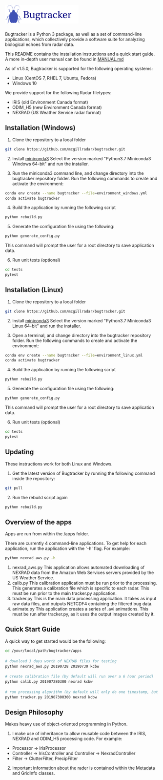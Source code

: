 # <img alt="Bugtracker" src="bugtracker_logo.png" height="60">

Bugtracker is a Python 3 package, as well as a set of command-line applications, which collectively provide a software suite for analyzing biological echoes from radar data.

This README contains the installation instructions and a quick start guide. A more in-depth user manual can be found in [MANUAL.md](https://github.com/mcgillradar/bugtracker/blob/master/MANUAL.md)

As of v1.5.0, Bugtracker is supported for the following operating systems:
* Linux (CentOS 7, RHEL 7, Ubuntu, Fedora)
* Windows 10

We provide support for the following Radar filetypes:
* IRIS (old Environment Canada format)
* ODIM_H5 (new Environment Canada format)
* NEXRAD (US Weather Service radar format)

## Installation (Windows)

1. Clone the repository to a local folder

```sh
git clone https://github.com/mcgillradar/bugtracker.git
```

2. Install [miniconda3](https://docs.conda.io/en/latest/miniconda.html)
Select the version marked "Python3.7 Miniconda3 Windows 64-bit" and run the installer.

3. Run the miniconda3 command line, and change directory into the bugtracker repository folder. Run the following commands to create and activate the environment:

```sh
conda env create --name bugtracker --file=environment_windows.yml
conda activate bugtracker
```

4. Build the application by running the following script

```sh
python rebuild.py
```

5. Generate the configuration file using the following:
```sh
python generate_config.py
```

This command will prompt the user for a root directory to save application data.

6. Run unit tests (optional)
```sh
cd tests
pytest
```

## Installation (Linux)

1. Clone the repository to a local folder

```sh
git clone https://github.com/mcgillradar/bugtracker.git
```

2. Install [miniconda3](https://docs.conda.io/en/latest/miniconda.html)
Select the version marked "Python3.7 Miniconda3 Linux 64-bit" and run the installer.

3. Open a terminal, and change directory into the bugtracker repository folder. Run the following commands to create and activate the environment:

```sh
conda env create --name bugtracker --file=environment_linux.yml
conda activate bugtracker
```

4. Build the application by running the following script

```sh
python rebuild.py
```

5. Generate the configuration file using the following:
```sh
python generate_config.py
```

This command will prompt the user for a root directory to save application data.

6. Run unit tests (optional)
```sh
cd tests
pytest
```

## Updating

These instructions work for both Linux and Windows.

1. Get the latest version of Bugtracker by running the following command inside the repository:

```sh
git pull
```

2. Run the rebuild script again

```sh
python rebuild.py
```

## Overview of the apps

Apps are run from within the /apps folder.

There are currently 4 command-line applications. To get help for each application, run the application with the '-h' flag. For example:

```sh
python nexrad_aws.py -h
```

1. nexrad_aws.py
	This application allows automated downloading of NEXRAD data from the Amazon Web Services servers provided by the US Weather Service.
2. calib.py
	This calibration application must be run prior to the processing. This generates a calibration file which is specific to each radar. This must be run prior to the main tracker.py application.
3. tracker.py
	This is the main data processing application. It takes as input raw data files, and outputs NETCDF4 containing the filtered bug data.
4. animate.py
	This application creates a series of .avi animations. This must be run after tracker.py, as it uses the output images created by it.

## Quick Start Guide

A quick way to get started would be the following:

```sh
cd /your/local/path/bugtracker/apps

# download 3 days worth of NEXRAD files for testing
python nexrad_aws.py 20190728 20190730 kcbw

# create calibration file (by default will run over a 6 hour period)
python calib.py 201907280300 nexrad kcbw

# run processing algorithm (by default will only do one timestamp, but can be extended)
python tracker.py 201907300300 nexrad kcbw
```


## Design Philosophy

Makes heavy use of object-oriented programming in Python.

1. I make use of inheritance to allow reusable code between the IRIS, NEXRAD and ODIM_H5 processing code. For example:
* Processor -> IrisProcessor
* Controller -> IrisController and Controller -> NexradController
* Filter -> ClutterFilter, PrecipFilter

2. Important information about the rader is contained within the Metadata and GridInfo classes.